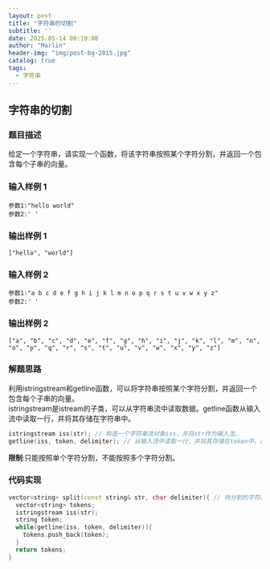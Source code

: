 ```yaml
---
layout: post
title: "字符串的切割"
subtitle: ''
date: 2025-05-14 00:19:00
author: "Marlin"
header-img: "img/post-bg-2015.jpg"
catalog: true
tags:
  - 字符串
---
```


## 字符串的切割

### 题目描述

给定一个字符串，请实现一个函数，将该字符串按照某个字符分割，并返回一个包含每个子串的向量。

### 输入样例 1

```
参数1:"hello world"
参数2:' '
```

### 输出样例 1

```
["hello", "world"]
```

### 输入样例 2

```
参数1:"a b c d e f g h i j k l m n o p q r s t u v w x y z"
参数2:' '
```

### 输出样例 2

```
["a", "b", "c", "d", "e", "f", "g", "h", "i", "j", "k", "l", "m", "n", "o", "p", "q", "r", "s", "t", "u", "v", "w", "x", "y", "z"]
```

### 解题思路

利用istringstream和getline函数，可以将字符串按照某个字符分割，并返回一个包含每个子串的向量。  
istringstream是istream的子类，可以从字符串流中读取数据。getline函数从输入流中读取一行，并将其存储在字符串中。  
```c++
istringstream iss(str); // 构造一个字符串流对象iss，并将str作为输入流。
getline(iss, token, delimiter); // 从输入流中读取一行，并将其存储在token中，直到遇到分隔符delimiter。遇到的分隔符也会被丢弃。
```
**限制**:只能按照单个字符分割，不能按照多个字符分割。

### 代码实现
```c++
vector<string> split(const string& str, char delimiter){ // 待分割的字符串，分隔符
  vector<string> tokens;
  istringstream iss(str);
  string token;
  while(getline(iss, token, delimiter)){
    tokens.push_back(token);
  }
  return tokens;
}
```
